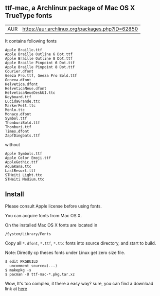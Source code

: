 ttf-mac, a Archlinux package of Mac OS X TrueType fonts
--------------------------------------------------

|    |                                                |
|----|------------------------------------------------|
|AUR | https://aur.archlinux.org/packages.php?ID=62850|

It contains following fonts

	Apple Braille.ttf
	Apple Braille Outline 6 Dot.ttf
	Apple Braille Outline 8 Dot.ttf
	Apple Braille Pinpoint 6 Dot.ttf
	Apple Braille Pinpoint 8 Dot.ttf
	Courier.dfont
	Geeza Pro.ttf, Geeza Pro Bold.ttf
	Geneva.dfont
	Helvetica.dfont
	HelveticaNeue.dfont
	HelveticaNeueDeskUI.ttc
	Keyboard.ttf
	LucidaGrande.ttc
	MarkerFelt.ttc
	Menlo.ttc
	Monaco.dfont
	Symbol.ttf
	ThonburiBold.ttf
	Thonburi.ttf
	Times.dfont
	ZapfDingbats.ttf

without

	Apple Symbols.ttf
	Apple Color Emoji.ttf
	AppleGothic.ttf
	AquaKana.ttc
	LastResort.ttf
	STHeiti Light.ttc
	STHeiti Medium.ttc

Install
-------

Please consult Apple license before using fonts.

You can acquire fonts from Mac OS X.

On the installed Mac OS X fonts are located in 

	/System/Library/Fonts

Copy all `*.dfont`, `*.ttf`, `*.ttc` fonts into source directory, and start to build.

Note: Directly cp theses fonts under Linux get zero size file.

	$ edit PKGBUILD
	  uncomment source=(...)
	$ makepkg -s
	$ pacman -U ttf-mac-*.pkg.tar.xz

Wow, It's too complex, it there a easy way? sure, you can find a download link at [here](https://github.com/GutenYe/aur/releases/download/ttf-mac/ttf-mac.tar.gz)
